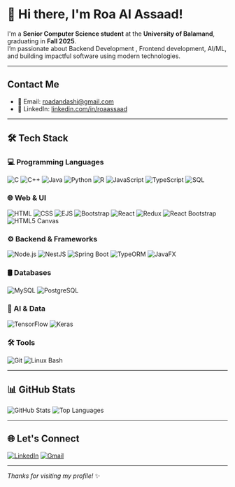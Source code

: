 # 👋 Hi there, I'm Roa Al Assaad!

I'm a **Senior Computer Science student** at the **University of Balamand**, graduating in **Fall 2025**.  
I’m passionate about Backend Development , Frontend development, AI/ML, and building impactful software using modern technologies.

---

## Contact Me

  - 📧 Email: [roadandashi@gmail.com](mailto:roadandashi@gmail.com)  
  - 💼 LinkedIn: [linkedin.com/in/roaassaad](https://www.linkedin.com/in/roaassaad/)

---

## 🛠️ Tech Stack

### 💻 Programming Languages
![C](https://img.shields.io/badge/C-00599C?style=for-the-badge&logo=c&logoColor=white)
![C++](https://img.shields.io/badge/C++-00599C?style=for-the-badge&logo=c%2B%2B&logoColor=white)
![Java](https://img.shields.io/badge/Java-ED8B00?style=for-the-badge&logo=java&logoColor=white)
![Python](https://img.shields.io/badge/Python-3776AB?style=for-the-badge&logo=python&logoColor=white)
![R](https://img.shields.io/badge/R-276DC3?style=for-the-badge&logo=r&logoColor=white)
![JavaScript](https://img.shields.io/badge/JavaScript-F7DF1E?style=for-the-badge&logo=javascript&logoColor=black)
![TypeScript](https://img.shields.io/badge/TypeScript-3178C6?style=for-the-badge&logo=typescript&logoColor=white)
![SQL](https://img.shields.io/badge/SQL-003B57?style=for-the-badge&logo=sqlite&logoColor=white)

### 🌐 Web & UI
![HTML](https://img.shields.io/badge/HTML5-E34F26?style=for-the-badge&logo=html5&logoColor=white)
![CSS](https://img.shields.io/badge/CSS3-1572B6?style=for-the-badge&logo=css3&logoColor=white)
![EJS](https://img.shields.io/badge/EJS-000000?style=for-the-badge&logo=ejs&logoColor=white)
![Bootstrap](https://img.shields.io/badge/Bootstrap-7952B3?style=for-the-badge&logo=bootstrap&logoColor=white)
![React](https://img.shields.io/badge/React-20232A?style=for-the-badge&logo=react&logoColor=61DAFB)
![Redux](https://img.shields.io/badge/Redux-764ABC?style=for-the-badge&logo=redux&logoColor=white)
![React Bootstrap](https://img.shields.io/badge/React_Bootstrap-563D7C?style=for-the-badge&logo=bootstrap&logoColor=white)
![HTML5 Canvas](https://img.shields.io/badge/HTML5_Canvas-ffa500?style=for-the-badge&logo=canvas&logoColor=white)

### ⚙️ Backend & Frameworks
![Node.js](https://img.shields.io/badge/Node.js-339933?style=for-the-badge&logo=node.js&logoColor=white)
![NestJS](https://img.shields.io/badge/NestJS-E0234E?style=for-the-badge&logo=nestjs&logoColor=white)
![Spring Boot](https://img.shields.io/badge/Spring_Boot-6DB33F?style=for-the-badge&logo=spring-boot&logoColor=white)
![TypeORM](https://img.shields.io/badge/TypeORM-262626?style=for-the-badge&logo=typeorm&logoColor=white)
![JavaFX](https://img.shields.io/badge/JavaFX-007396?style=for-the-badge&logo=oracle&logoColor=white)

### 🛢️ Databases
![MySQL](https://img.shields.io/badge/MySQL-00758F?style=for-the-badge&logo=mysql&logoColor=white)
![PostgreSQL](https://img.shields.io/badge/PostgreSQL-336791?style=for-the-badge&logo=postgresql&logoColor=white)

### 🧠 AI & Data
![TensorFlow](https://img.shields.io/badge/TensorFlow-FF6F00?style=for-the-badge&logo=tensorflow&logoColor=white)
![Keras](https://img.shields.io/badge/Keras-D00000?style=for-the-badge&logo=keras&logoColor=white)

### 🛠 Tools
![Git](https://img.shields.io/badge/Git-F05032?style=for-the-badge&logo=git&logoColor=white)
![Linux Bash](https://img.shields.io/badge/Bash-4EAA25?style=for-the-badge&logo=gnubash&logoColor=white)

---

## 📊 GitHub Stats

![GitHub Stats](https://github-readme-stats.vercel.app/api?username=RoaAssaad&show_icons=true&theme=radical)
![Top Languages](https://github-readme-stats.vercel.app/api/top-langs/?username=RoaAssaad&layout=compact&theme=radical)

---

## 🌐 Let's Connect

[![LinkedIn](https://img.shields.io/badge/LinkedIn-blue?style=for-the-badge&logo=linkedin&logoColor=white)](https://www.linkedin.com/in/roaassaad/)
[![Gmail](https://img.shields.io/badge/Gmail-D14836?style=for-the-badge&logo=gmail&logoColor=white)](mailto:roadandashi@gmail.com)

---

_Thanks for visiting my profile!_ ✨

